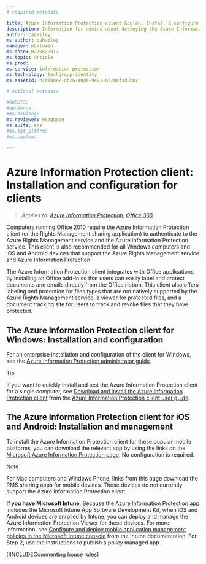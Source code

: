 ```yaml
---
# required metadata

title: Azure Information Protection client &colon; Install & configure
description: Information for admins about deploying the Azure Information Protection client on Windows computers and mobile devices.
author: cabailey
ms.author: cabailey
manager: mbaldwin
ms.date: 02/08/2017
ms.topic: article
ms.prod:
ms.service: information-protection
ms.technology: techgroup-identity
ms.assetid: b1a19ae7-db26-40da-9e21-6620af3d0b02

# optional metadata

#ROBOTS:
#audience:
#ms.devlang:
ms.reviewer: esaggese
ms.suite: ems
#ms.tgt_pltfrm:
#ms.custom:

---
```


# Azure Information Protection client: Installation and configuration for clients

>*Applies to: [Azure Information Protection](https://azure.microsoft.com/pricing/details/information-protection), [Office 365](http://download.microsoft.com/download/E/C/F/ECF42E71-4EC0-48FF-AA00-577AC14D5B5C/Azure_Information_Protection_licensing_datasheet_EN-US.pdf)*

Computers running Office 2010 require the Azure Information Protection client (or the Rights Management sharing application) to authenticate to the Azure Rights Management service and the Azure Information Protection service. This client is also recommended for all Windows computers and iOS and Android devices that support the Azure Rights Management service and Azure Information Protection. 

The Azure Information Protection client integrates with Office applications by installing an Office add-in so that users can easily label and protect documents and emails directly from the Office ribbon. This client also offers labeling and protection for files types that are not natively supported by the Azure Rights Management service, a viewer for protected files, and a document tracking site for users to track and revoke files that they have protected.

## The Azure Information Protection client for Windows: Installation and configuration
For an enterprise installation and configuration of the client for Windows, see the [Azure Information Protection administrator guide](../rms-client/client-admin-guide.md).

> [!TIP]
> If you want to quickly install and test the Azure Information Protection client for a single computer, see [Download and install the Azure Information Protection client](../rms-client/install-client-app.md) from the [Azure Information Protection client user guide](../rms-client/client-user-guide.md).

## The Azure Information Protection client for iOS and Android: Installation and management
To install the Azure Information Protection client for these popular mobile platforms, you can download the relevant app by using the links on the [Microsoft Azure Information Protection page](http://go.microsoft.com/fwlink/?LinkId=303970). No configuration is required.

> [!NOTE]
> For Mac computers and Windows Phone, links from this page download the RMS sharing apps for mobile devices. These devices do not currently support the Azure Information Protection client.

**If you have Microsoft Intune**: Because the Azure Information Protection app includes the Microsoft Intune App Software Development Kit, when iOS and Android devices are enrolled by Intune, you can deploy and manage the Azure Information Protection Viewer for these devices. For more information, see [Configure and deploy mobile application management policies in the Microsoft Intune console](/intune/deploy-use/configure-and-deploy-mobile-application-management-policies-in-the-microsoft-intune-console) from the Intune documentation. For Step 2, use the instructions to publish a policy managed app.

[!INCLUDE[Commenting house rules](../includes/houserules.md)]


